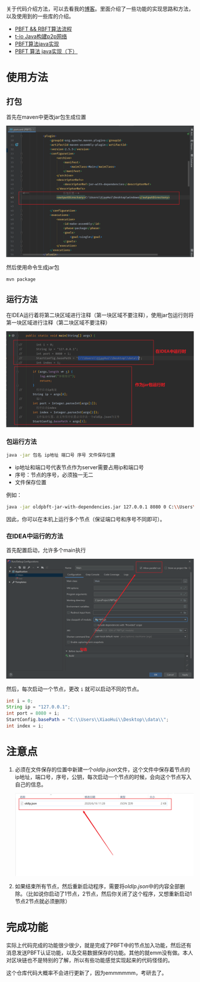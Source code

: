 关于代码介绍方法，可以去看我的[博客](https://www.cnblogs.com/xiaohuiduan/category/1635542.html)。里面介绍了一些功能的实现思路和方法，以及使用到的一些库的介绍。

- [PBFT && RBFT算法流程](https://www.cnblogs.com/xiaohuiduan/p/12210891.html)
- [t-io Java构建p2p网络](https://www.cnblogs.com/xiaohuiduan/p/12302024.html)
- [PBFT算法java实现](https://www.cnblogs.com/xiaohuiduan/p/12339955.html)
- [PBFT 算法 java实现（下）](https://www.cnblogs.com/xiaohuiduan/p/12359271.html)



# 使用方法



## 打包

首先在maven中更改jar包生成位置

![](imgs/image-20200616110901064.png)

然后使用命令生成jar包

```bash
mvn package
```

## 运行方法

在IDEA运行着将第二块区域进行注释（第一块区域不要注释），使用jar包运行则将第一块区域进行注释（第二块区域不要注释）

![](imgs/image-20200616113250619.png)

### 包运行方法

```bash
java -jar 包名 ip地址 端口号 序号 文件保存位置
```

- ip地址和端口号代表节点作为server需要占用ip和端口号
- 序号：节点的序号，必须独一无二
- 文件保存位置

例如：

```bash
java -jar oldpbft-jar-with-dependencies.jar 127.0.0.1 8080 0 C:\\Users\\XiaoHui\\Desktop\\data\\
```

因此，你可以在本机上运行多个节点（保证端口号和序号不同即可）。

### 在IDEA中运行的方法

首先配置启动，允许多个main执行

![](imgs/image-20200616113601203.png)

然后，每次启动一个节点，更改 `i` 就可以启动不同的节点。

```java
int i = 0;
String ip = "127.0.0.1";
int port = 8080 + i;
StartConfig.basePath = "C:\\Users\\XiaoHui\\Desktop\\data\\";
int index = i;
```

# 注意点



1. 必须在文件保存的位置中新建一个$oldIp.json$文件，这个文件中保存着节点的ip地址，端口号，序号，公钥，每次启动一个节点的时候，会向这个节点写入自己的信息。

   ![](imgs/image-20200616113811834.png)



2. 如果结束所有节点，然后重新启动程序，需要将$oldIp.json$中的内容全部删除。（比如说你启动了1节点，2节点，然后你关闭了这个程序，又想重新启动1节点2节点就必须删除）



# 完成功能

实际上代码完成的功能很少很少，就是完成了PBFT中的节点加入功能，然后还有消息发送PBFT认证功能，以及交易数据保存的功能。其他的就emm没有做。本人对区块链也不是特别的了解，所以有些功能感觉实现起来的代码怪怪的。

这个仓库代码大概率不会进行更新了，因为emmmmmm，考研去了。